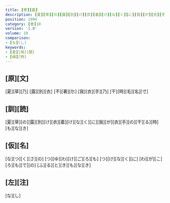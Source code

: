 ```yaml
---
title: [寄][露]
description: [夏][草][の][露][別][け][衣][着][け][な][く][に][我][が][衣][手][の][干][る][時][も][な][き]
position: 1994
category: [巻]10
version: '1.0'
volume: 10
comparison:
- [な][し]
keywords:
- [夏][相][聞]
- [植][物]
---
```


## [原][文]

[夏][草][乃] [露][別][衣] [不][著][尓] [我][衣][手][乃] [干][時][毛][名][寸]

## [訓][読]

[夏][草][の][露][別][け][衣][着][け][な][く][に][我][が][衣][手][の][干][る][時][も][な][き]

## [仮][名]

[な][つ][く][さ][の] [つ][ゆ][わ][け][ご][ろ][も] [つ][け][な][く][に] [わ][が][こ][ろ][も][で][の] [ふ][る][と][き][も][な][き]

## [左][注]

[な][し]
